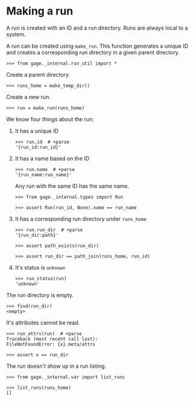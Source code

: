 # Making a run

A run is created with an ID and a run directory. Runs are always local
to a system.

A run can be created using `make_run`. This function generates a unique
ID and creates a corresponding run directory in a given parent
directory.

    >>> from gage._internal.run_util import *

Create a parent directory.

    >>> runs_home = make_temp_dir()

Create a new run.

    >>> run = make_run(runs_home)

We know four things about the run:

1. It has a unique ID

       >>> run.id  # +parse
       '{run_id:run_id}'

2. It has a name based on the ID

       >>> run.name  # +parse
       '{run_name:run_name}'

   Any run with the same ID has the same name.

       >>> from gage._internal.types import Run

       >>> assert Run(run_id, None).name == run_name

3. It has a corresponding run directory under `runs_home`

       >>> run.run_dir  # +parse
       '{run_dir:path}'

       >>> assert path_exists(run_dir)

       >>> assert run_dir == path_join(runs_home, run_id)

4. It's status is `unknown`

       >>> run_status(run)
       'unknown'

The run directory is empty.

    >>> find(run_dir)
    <empty>

It's attributes cannot be read.

    >>> run_attrs(run)  # +parse
    Traceback (most recent call last):
    FileNotFoundError: {x}.meta/attrs

    >>> assert x == run_dir

The run doesn't show up in a run listing.

    >>> from gage._internal.var import list_runs

    >>> list_runs(runs_home)
    []
